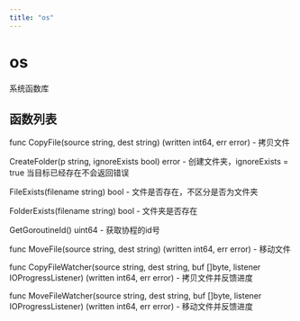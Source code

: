 ```yaml
---
title: "os"
---
```


# os

系统函数库

## 函数列表

func CopyFile(source string, dest string) (written int64, err error) - 拷贝文件

CreateFolder(p string, ignoreExists bool) error - 创建文件夹，ignoreExists = true 当目标已经存在不会返回错误

FileExists(filename string) bool - 文件是否存在，不区分是否为文件夹

FolderExists(filename string) bool - 文件夹是否存在

GetGoroutineId() uint64 - 获取协程的id号

func MoveFile(source string, dest string) (written int64, err error) - 移动文件

func CopyFileWatcher(source string, dest string, buf []byte, listener IOProgressListener) (written int64, err error) - 拷贝文件并反馈进度

func MoveFileWatcher(source string, dest string, buf []byte, listener IOProgressListener) (written int64, err error) - 移动文件并反馈进度